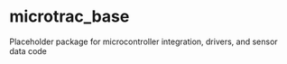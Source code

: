 # microtrac_base
Placeholder package for microcontroller integration, drivers, and sensor data code

